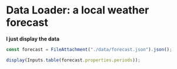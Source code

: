 # Data Loader: a local weather forecast

**I just display the data**

```js
const forecast = FileAttachment("./data/forecast.json").json();
```

```js
display(Inputs.table(forecast.properties.periods));
```